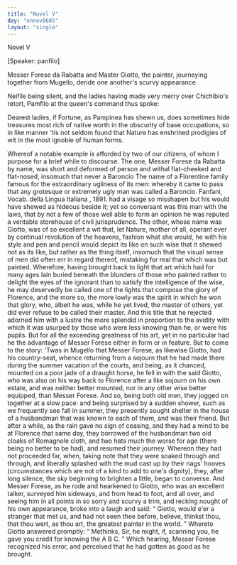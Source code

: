 ```yaml
---
title: "Novel V"
day: "ennov0605"
layout: "single"
---
```

<html>
 <head>
 </head>
 <body>
  <div id="nov0605" type="novella" who="panfilo">
   <head>
    Novel V
   </head>
   <p>
    [Speaker: panfilo]
   </p>
   <argument>
    <p>
     <milestone id="p06050001"/>
     <!--(i)-->
     Messer Forese da Rabatta and Master Giotto, the
painter, journeying together from Mugello, deride one another's scurvy
appearance.
     <!--(/i)-->
    </p>
   </argument>
   <div3 type="commentary" who="author">
    <p>
     <milestone id="p06050002"/>
     <!--(sc)-->
     Neifile
     <!--(/sc)-->
     being silent, and the ladies having made
	very merry over Chichibio's retort, Pamfilo at the queen's command thus spoke:
    </p>
   </div3>
   <div3 type="commentary" who="panfilo">
    <p>
     <milestone id="p06050003"/>
     Dearest ladies, if Fortune, as Pampinea has shewn us, does sometimes
	hide treasures most rich of native worth in the obscurity of base occupations, so in like
	manner 'tis not seldom found that Nature has enshrined prodigies of wit in the most
	ignoble of human forms.
    </p>
   </div3>
   <p>
    <milestone id="p06050004"/>
    Whereof a notable example is afforded by two of our citizens,
 of whom I purpose for a brief while to discourse. The one, Messer Forese da Rabatta by
 name, was short and deformed of person and withal flat-cheeked and flat-nosed, insomuch
 that never a Baroncio
    <note>
     The name of a Florentine family famous for the extraordinary
 ugliness of its men: whereby it came to pass that any grotesque or extremely ugly man was
 called a Baroncio. Fanfani,
     <!--(i)-->
     Vocab. della Lingua Italiana
     <!--(/i)-->
     ,
 1891.
    </note>
    had a visage so misshapen but his would have shewed as hideous beside it;
 yet so conversant was this man with the laws, that by not a few of those well able to
 form an opinion he was reputed a veritable storehouse of civil jurisprudence.
    <milestone id="p06050005"/>
    The other, whose name was Giotto, was of so excellent a wit that, let
 Nature, mother of all, operant ever by continual revolution of the heavens, fashion what
 she would, he with his style and pen and pencil would depict its like on such wise that
 it shewed not as its like, but rather as the thing itself, insomuch that the visual sense
 of men did often err in regard thereof, mistaking for real that which was but
 painted.
    <milestone id="p06050006"/>
    Wherefore, having brought back to light that art which
 had for many ages lain buried beneath the blunders of those who painted rather to delight
 the eyes of the ignorant than to satisfy the intelligence of the wise, he may deservedly
 be called one of the lights that compose the glory of
    <pb n="86"/>
    Florence, and the more
 so, the more lowly was the spirit in which he won that glory, who, albeit he was, while
 he yet lived, the master of others, yet did ever refuse to be called their
 master.
    <milestone id="p06050007"/>
    And this title that he rejected adorned him with a
 lustre the more splendid in proportion to the avidity with which it was usurped by those
 who were less knowing than he, or were his pupils.
    <milestone id="p06050008"/>
    But for all
 the exceeding greatness of his art, yet in no particular had he the advantage of Messer
 Forese either in form or in feature. But to come to the story:
    <milestone id="p06050009"/>
    'Twas in Mugello that Messer Forese, as likewise Giotto, had his
 country-seat, whence returning from a sojourn that he had made there during the summer
 vacation of the courts, and being, as it chanced, mounted on a poor jade of a draught
 horse, he fell in with the said Giotto, who was also on his way back to Florence after a
 like sojourn on his own estate, and was neither better mounted, nor in any other wise
 better equipped, than Messer Forese. And so, being both old men, they jogged on together
 at a slow pace:
    <milestone id="p06050010"/>
    and being surprised by a sudden shower, such as
 we frequently see fall in summer, they presently sought shelter in the house of a
 husbandman that was known to each of them, and was their friend.
    <milestone id="p06050011"/>
    But after a while, as the rain gave no sign of ceasing, and they had a
 mind to be at Florence that same day, they borrowed of the husbandman two old cloaks of
 Romagnole cloth, and two hats much the worse for age (there being no better to be had),
 and resumed their journey.
    <milestone id="p06050012"/>
    Whereon they had not proceeded far,
 when, taking note that they were soaked through and through, and liberally splashed with
 the mud cast up by their nags' hooves (circumstances which are not of a kind to add to
 one's dignity), they, after long silence, the sky beginning to brighten a little, began
 to converse.
    <milestone id="p06050013"/>
    And Messer Forese, as he rode and hearkened to
 Giotto, who was an excellent talker, surveyed him sideways, and from head to foot, and
 all over, and seeing him in all points in so sorry and scurvy a trim, and recking nought
 of his own appearance, broke into a laugh and said:
    <milestone id="p06050014"/>
    <q direct="unspecified">
     Giotto,
 would e'er a stranger that met us, and had not seen thee before, believe, thinkst thou,
 that thou wert, as thou art, the greatest painter in the world.
    </q>
    <milestone id="p06050015"/>
    Whereto Giotto answered promptly:
    <q direct="unspecified">
     Methinks, Sir, he might, if, scanning
 you, he gave you credit for knowing the A B C.
    </q>
    <milestone id="p06050016"/>
    Which
 hearing, Messer Forese recognized his error, and perceived that he had gotten as good as
 he brought.
   </p>
  </div>
 </body>
</html>